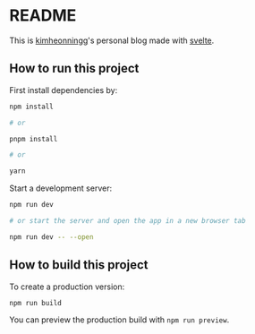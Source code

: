 # README

This is [kimheonningg](https://github.com/kimheonningg/)'s personal blog made with [svelte](https://svelte.dev/).

## How to run this project

First install dependencies by:

```bash
npm install

# or

pnpm install

# or

yarn
```

Start a development server:

```bash
npm run dev

# or start the server and open the app in a new browser tab

npm run dev -- --open
```

## How to build this project

To create a production version:

```bash
npm run build
```

You can preview the production build with `npm run preview`.
